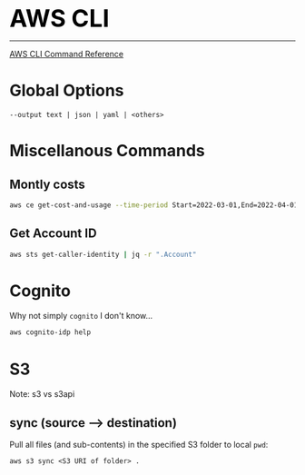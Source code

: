 **<span style="font-size:3em;color:black">AWS CLI</span>**
***

[AWS CLI Command Reference](https://awscli.amazonaws.com/v2/documentation/api/latest/index.html)

# Global Options
```
--output text | json | yaml | <others>
```

# Miscellanous Commands

## Montly costs
```bash
aws ce get-cost-and-usage --time-period Start=2022-03-01,End=2022-04-01 --granularity MONTHLY --metrics BlendedCost
```

## Get Account ID
```bash
aws sts get-caller-identity | jq -r ".Account"
```

# Cognito
Why not simply ```cognito``` I don't know...
```bash
aws cognito-idp help
```

# S3

Note: s3 vs s3api

## sync (source --> destination)

Pull all files (and sub-contents) in the specified S3 folder to local ```pwd```:
```
aws s3 sync <S3 URI of folder> .
```



